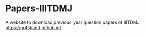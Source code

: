 # Papers-IIITDMJ
A website to download previous year question papers of IIITDMJ.
https://pr4shantt.github.io/
